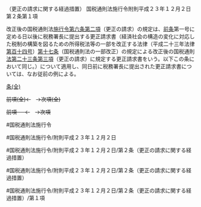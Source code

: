 （更正の請求に関する経過措置）
国税通則法施行令附則平成２３年１２月２日第２条第１項

改正後の国税通則法[施行令第六条第二項](国税通則法施行＿令＿第６条第２項)（更正の請求）の規定は、[前条](国税通則法施行＿令附則平成２３年１２月２日第１条第１項)第一号に定める日以後に税務署長に提出する更正請求書（経済社会の構造の変化に対応した税制の構築を図るための所得税法等の一部を改正する法律（平成二十三年法律[第百十四号](国税通則法施行＿令附則平成２３年１２月２日第２条第１項第１１４号)）[第十七条](国税通則法施行＿令附則平成２３年１２月２日第１７条第１項)（国税通則法の一部改正）の規定による改正後の国税通則[法第二十三条第三項](国税通則法＿＿＿＿＿第２３条第３項)（更正の請求）に規定する更正請求書をいう。以下この条において同じ。）について適用し、同日前に税務署長に提出された更正請求書については、なお従前の例による。

[条(全)](国税通則法施行＿令附則平成２３年１２月２日第２条_.md)

~~前項(全)←~~　~~→次項(全)~~

~~前項 　 ←~~　~~→次項~~



#国税通則法施行令

#国税通則法施行令/附則平成２３年１２月２日

#国税通則法施行令/附則平成２３年１２月２日/第２条（更正の請求に関する経過措置）

#国税通則法施行令/附則平成２３年１２月２日/第２条（更正の請求に関する経過措置）

#国税通則法施行令/附則平成２３年１２月２日/第２条（更正の請求に関する経過措置）/第１項


